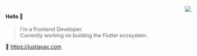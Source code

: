 <img align="right" src="https://github-readme-stats.vercel.app/api?username=CNMathon&show_icons=true&icon_color=805AD5&text_color=718096&bg_color=ffffff&hide_title=true" />

#### Hello 👏

> I'm a Frontend Developer.  
> Currently working on building the Flutter ecosystem.

🔗 https://justjavac.com
